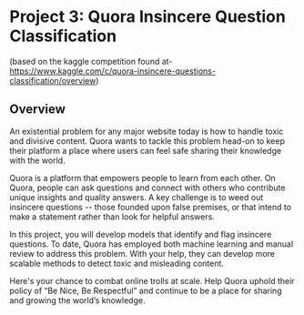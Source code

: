 # Project 3: Quora Insincere Question Classification
(based on the kaggle competition found at- https://www.kaggle.com/c/quora-insincere-questions-classification/overview)

## Overview
An existential problem for any major website today is how to handle toxic and divisive content. Quora wants to tackle this problem head-on to keep their platform a place where users can feel safe sharing their knowledge with the world.

Quora is a platform that empowers people to learn from each other. On Quora, people can ask questions and connect with others who contribute unique insights and quality answers. A key challenge is to weed out insincere questions -- those founded upon false premises, or that intend to make a statement rather than look for helpful answers.

In this project, you will develop models that identify and flag insincere questions. To date, Quora has employed both machine learning and manual review to address this problem. With your help, they can develop more scalable methods to detect toxic and misleading content.

Here's your chance to combat online trolls at scale. Help Quora uphold their policy of “Be Nice, Be Respectful” and continue to be a place for sharing and growing the world’s knowledge.
